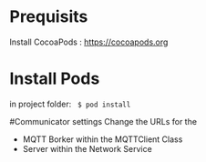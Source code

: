 # Prequisits 
Install CocoaPods : https://cocoapods.org

# Install Pods

in project folder: 
``` $ pod install```

#Communicator settings
Change the URLs for the 
- MQTT Borker within the MQTTClient Class
- Server within the Network Service


